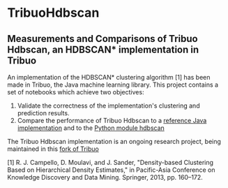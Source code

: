 # TribuoHdbscan
## Measurements and Comparisons of Tribuo Hdbscan, an HDBSCAN* implementation in Tribuo

An implementation of the HDBSCAN* clustering algorithm [1] has been made in Tribuo, the Java machine learning library. This project contains a set of notebooks which achieve two objectives:

1. Validate the correctness of the implementation's clustering and prediction results.
2. Compare the performance of Tribuo Hdbscan to a [reference Java implementation](http://lapad-web.icmc.usp.br/?portfolio_1=a-handful-of-experiments) and to the [Python module hdbscan](https://hdbscan.readthedocs.io/)

The Tribuo Hdbscan implementation is an ongoing research project, being maintained in this [fork of Tribuo](https://github.com/geoffreydstewart/tribuo)


[1] R. J. Campello, D. Moulavi, and J. Sander, "Density-based Clustering Based on Hierarchical Density Estimates," in Pacific-Asia Conference on Knowledge Discovery and Data Mining. Springer, 2013, pp. 160–172.
